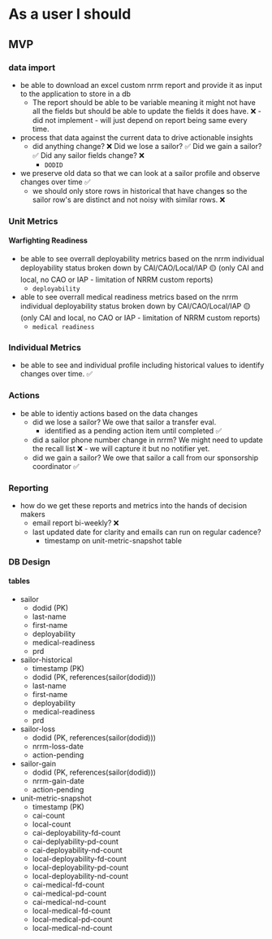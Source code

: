 # As a user I should

## MVP

### data import
- be able to download an excel custom nrrm report and provide it as input to the application to store in a db
  - The report should be able to be variable meaning it might not have all the fields but should be able to update the fields it does have. ❌ - did not implement - will just depend on report being same every time.
- process that data against the current data to drive actionable insights
  - did anything change? ❌ Did we lose a sailor? ✅ Did we gain a sailor? ✅ Did any sailor fields change? ❌
    - ```DODID```
- we preserve old data so that we can look at a sailor profile and observe changes over time ✅
  - we should only store rows in historical that have changes so the sailor row's are distinct and not noisy with similar rows. ❌

### Unit Metrics

#### Warfighting Readiness
- be able to see overrall deployability metrics based on the nrrm individual deployability status broken down by CAI/CAO/Local/IAP 🟡 (only CAI and local, no CAO or IAP - limitation of NRRM custom reports)
  - ```deployability```
- able to see overrall medical readiness metrics based on the nrrm individual deployability status broken down by CAI/CAO/Local/IAP 🟡 (only CAI and local, no CAO or IAP - limitation of NRRM custom reports)
  - ```medical readiness```

### Individual Metrics
- be able to see and individual profile including historical values to identify changes over time. ✅

### Actions
- be able to identiy actions based on the data changes
  - did we lose a sailor?  We owe that sailor a transfer eval.  
    - identified as a pending action item until completed ✅
  - did a sailor phone number change in nrrm?  We might need to update the recall list ❌ - we will capture it but no notifier yet.
  - did we gain a sailor?  We owe that sailor a call from our sponsorship coordinator ✅

### Reporting
- how do we get these reports and metrics into the hands of decision makers
  - email report bi-weekly? ❌
  - last updated date for clarity and emails can run on regular cadence?
    - timestamp on unit-metric-snapshot table


### DB Design
#### tables
- sailor
  - dodid (PK)
  - last-name 
  - first-name
  - deployability
  - medical-readiness
  - prd
- sailor-historical
  - timestamp (PK)
  - dodid (PK, references(sailor(dodid)))
  - last-name 
  - first-name
  - deployability
  - medical-readiness
  - prd
- sailor-loss
  - dodid (PK, references(sailor(dodid)))
  - nrrm-loss-date
  - action-pending
- sailor-gain
  - dodid (PK, references(sailor(dodid)))
  - nrrm-gain-date
  - action-pending
- unit-metric-snapshot
  - timestamp (PK)
  - cai-count
  - local-count
  - cai-deployability-fd-count
  - cai-deplyability-pd-count
  - cai-deployability-nd-count
  - local-deployability-fd-count
  - local-deployability-pd-count
  - local-deployability-nd-count
  - cai-medical-fd-count
  - cai-medical-pd-count
  - cai-medical-nd-count
  - local-medical-fd-count
  - local-medical-pd-count
  - local-medical-nd-count
